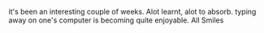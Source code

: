 it's been an interesting couple of weeks. Alot learnt, alot to absorb. typing away on one's computer is becoming quite enjoyable. All Smiles
